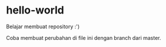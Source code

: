 # hello-world
Belajar membuat repository :')

Coba membuat perubahan di file ini dengan branch dari master.

